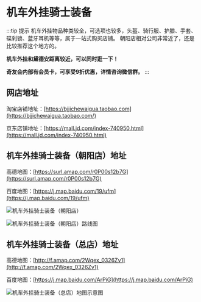 # 机车外挂骑士装备

:::tip 提示
机车外挂物品种类较全，可选项也较多，头盔、骑行服、护膝、手套、碟刹锁、蓝牙耳机等等，属于一站式购买店铺。
朝阳店相对公司非常近了，还是比较推荐这个地方的。

**机车外挂和黛德安距离较近，可以同时逛一下！**

**奇友会内部有会员卡，可享受9折优惠，详情咨询微信群。**
:::

## 网店地址

淘宝店铺地址：[https://bjjichewaigua.taobao.com](https://bjjichewaigua.taobao.com/)

京东店铺地址：[https://mall.jd.com/index-740950.html](https://mall.jd.com/index-740950.html)

## 机车外挂骑士装备（朝阳店）地址

高德地图：[https://surl.amap.com/r0P00s12b7G](https://surl.amap.com/r0P00s12b7G)

百度地图：[https://j.map.baidu.com/19/ufm](https://j.map.baidu.com/19/ufm)

![机车外挂骑士装备（朝阳店）](https://gitee.com/zhou/MoYouClubPic/raw/master/20210401160648.jpeg)

![机车外挂骑士装备（朝阳店）路线图](https://gitee.com/zhou/MoYouClubPic/raw/master/20210401160656.png)

## 机车外挂骑士装备（总店）地址

高德地图：[http://f.amap.com/2Wqex_0326Zv1](http://f.amap.com/2Wqex_0326Zv1)

百度地图：[https://j.map.baidu.com/ArPiG](https://j.map.baidu.com/ArPiG)

![机车外挂骑士装备（总店）地图示意图](https://gitee.com/zhou/MoYouClubPic/raw/master/20210401160707.png)


